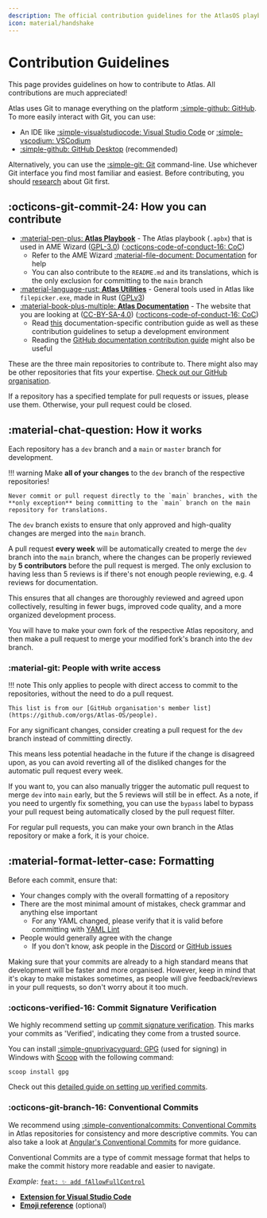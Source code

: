 ```yaml
---
description: The official contribution guidelines for the AtlasOS playbook
icon: material/handshake
---
```


# Contribution Guidelines

This page provides guidelines on how to contribute to Atlas. All contributions are much appreciated!

Atlas uses Git to manage everything on the platform [:simple-github: GitHub](https://github.com/Atlas-OS). To more easily interact with Git, you can use:

* An IDE like [:simple-visualstudiocode: Visual Studio Code](https://code.visualstudio.com/) or [:simple-vscodium: VSCodium](https://vscodium.com)
* [:simple-github: GitHub Desktop](https://desktop.github.com/) (recommended)

Alternatively, you can use the [:simple-git: Git](https://git-scm.com/) command-line. Use whichever Git interface you find most familiar and easiest. Before contributing, you should [research](https://docs.github.com/en/get-started/quickstart) about Git first.

## :octicons-git-commit-24: How you can contribute

* [:material-pen-plus: **Atlas Playbook**](https://github.com/Atlas-OS/Atlas) - The Atlas playbook (`.apbx`) that is used in AME Wizard ([GPL-3.0](https://github.com/Atlas-OS/Atlas/blob/main/LICENSE)) ([:octicons-code-of-conduct-16: CoC](https://github.com/Atlas-OS/Atlas/blob/main/.github/CODE_OF_CONDUCT.md))
	* Refer to the AME Wizard [:material-file-document: Documentation](https://docs.ameliorated.io/developers.html) for help
	* You can also contribute to the `README.md` and its translations, which is the only exclusion for committing to the `main` branch
* [:material-language-rust: **Atlas Utilities**](https://github.com/Atlas-OS/Atlas-Utilities) - General tools used in Atlas like `filepicker.exe`, made in Rust ([GPLv3](https://github.com/Atlas-OS/Atlas-Utilities/blob/main/LICENSE))
* [:material-book-plus-multiple: **Atlas Documentation**](https://github.com/Atlas-OS/docs) - The website that you are looking at ([CC-BY-SA-4.0](https://github.com/Atlas-OS/docs/blob/master/LICENSE)) ([:octicons-code-of-conduct-16: CoC](https://github.com/Atlas-OS/docs/blob/master/.github/CODE_OF_CONDUCT.md))
	* Read [this](https://github.com/Atlas-OS/docs/blob/master/.github/CONTRIBUTING.md) documentation-specific contribution guide as well as these contribution guidelines to setup a development environment
	* Reading the [GitHub documentation contribution guide](https://github.com/github/docs/blob/main/CONTRIBUTING.md) might also be useful

These are the three main repositories to contribute to. There might also may be other repositories that fits your expertise. [Check out our GitHub organisation](https://github.com/Atlas-OS).

If a repository has a specified template for pull requests or issues, please use them. Otherwise, your pull request could be closed.

## :material-chat-question: How it works

Each repository has a `dev` branch and a `main` or `master` branch for development.

!!! warning
	Make **all of your changes** to the `dev` branch of the respective repositories!

	Never commit or pull request directly to the `main` branches, with the **only exception** being committing to the `main` branch on the main repository for translations.

The `dev` branch exists to ensure that only approved and high-quality changes are merged into the `main` branch.

A pull request **every week** will be automatically created to merge the `dev` branch into the `main` branch, where the changes can be properly reviewed by **5 contributors** before the pull request is merged. The only exclusion to having less than 5 reviews is if there's not enough people reviewing, e.g. 4 reviews for documentation.

This ensures that all changes are thoroughly reviewed and agreed upon collectively, resulting in fewer bugs, improved code quality, and a more organized development process.

You will have to make your own fork of the respective Atlas repository, and then make a pull request to merge your modified fork's branch into the `dev` branch.

### :material-git: People with write access

!!! note
	This only applies to people with direct access to commit to the repositories, without the need to do a pull request.

	This list is from our [GitHub organisation's member list](https://github.com/orgs/Atlas-OS/people).

For any significant changes, consider creating a pull request for the `dev` branch instead of committing directly.

This means less potential headache in the future if the change is disagreed upon, as you can avoid reverting all of the disliked changes for the automatic pull request every week.

If you want to, you can also manually trigger the automatic pull request to merge `dev` into `main` early, but the 5 reviews will still be in effect. As a note, if you need to urgently fix something, you can use the `bypass` label to bypass your pull request being automatically closed by the pull request filter.

For regular pull requests, you can make your own branch in the Atlas repository or make a fork, it is your choice.

## :material-format-letter-case: Formatting

Before each commit, ensure that:

* Your changes comply with the overall formatting of a repository
* There are the most minimal amount of mistakes, check grammar and anything else important
	* For any YAML changed, please verify that it is valid before committing with [YAML Lint](https://www.yamllint.com/)
* People would generally agree with the change
	* If you don't know, ask people in the [Discord](https://discord.gg/atlasos) or [GitHub issues](https://github.com/Atlas-OS/Atlas/issues)

Making sure that your commits are already to a high standard means that development will be faster and more organised. However, keep in mind that it's okay to make mistakes sometimes, as people will give feedback/reviews in your pull requests, so don't worry about it too much.

### :octicons-verified-16: Commit Signature Verification
We highly recommend setting up [commit signature verification](https://docs.github.com/en/authentication/managing-commit-signature-verification). This marks your commits as 'Verified', indicating they come from a trusted source.

You can install [:simple-gnuprivacyguard: GPG](https://gnupg.org/) (used for signing) in Windows with [Scoop](https://scoop.sh/) with the following command:
```
scoop install gpg
```
Check out this [detailed guide on setting up verified commits](https://gist.github.com/Beneboe/3183a8a9eb53439dbee07c90b344c77e#file-how-to-setup-verified-commits-md).

### :octicons-git-branch-16: Conventional Commits

We recommend using [:simple-conventionalcommits: Conventional Commits](https://www.conventionalcommits.org/) in Atlas repositories for consistency and more descriptive commits. You can also take a look at [Angular's Conventional Commits](https://github.com/angular/angular/blob/68a6a07/CONTRIBUTING.md#commit) for more guidance.

Conventional Commits are a type of commit message format that helps to make the commit history more readable and easier to navigate. 

*Example*: [`feat: ✨ add fAllowFullControl`](https://github.com/Atlas-OS/Atlas/commit/72cdcc7b327df19fd07e9c6eb0a10812ac6936b0)

- [**Extension for Visual Studio Code**](https://github.com/vivaxy/vscode-conventional-commits)
- [**Emoji reference**](https://gitmoji.dev) (optional)
